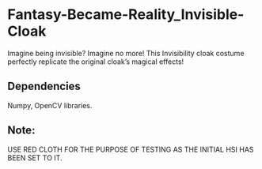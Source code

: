 # Fantasy-Became-Reality_Invisible-Cloak
Imagine being invisible? Imagine no more! This Invisibility cloak costume perfectly replicate the original cloak’s magical effects!



## Dependencies
Numpy, OpenCV libraries.


## Note:
USE RED CLOTH FOR THE PURPOSE OF TESTING AS THE INITIAL HSI HAS BEEN SET TO IT.
